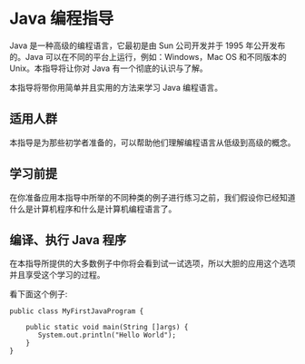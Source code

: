# Java 编程指导 
 
Java 是一种高级的编程语言，它最初是由 Sun 公司开发并于 1995 年公开发布的。Java 可以在不同的平台上运行，例如：Windows，Mac OS 和不同版本的 Unix。本指导将让你对 Java 有一个彻底的认识与了解。  

本指导将带你用简单并且实用的方法来学习 Java 编程语言。  

## 适用人群  

本指导是为那些初学者准备的，可以帮助他们理解编程语言从低级到高级的概念。  

## 学习前提  

在你准备应用本指导中所举的不同种类的例子进行练习之前，我们假设你已经知道什么是计算机程序和什么是计算机编程语言了。  

## 编译、执行 Java 程序  

在本指导所提供的大多数例子中你将会看到试一试选项，所以大胆的应用这个选项并且享受这个学习的过程。  

看下面这个例子:

```
public class MyFirstJavaProgram {

    public static void main(String []args) {
       System.out.println("Hello World");
    }
} 
```